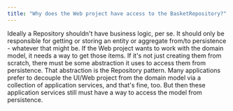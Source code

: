 ```yaml
---
title: "Why does the Web project have access to the BasketRepository?"
---
```


Ideally a Repository shouldn't have business logic, per se. It should only be responsible for getting or storing an entity or aggregate from/to persistence - whatever that might be. If the Web project wants to work with the domain model, it needs a way to get those items. If it's not just creating them from scratch, there must be some abstraction it uses to access them from persistence. That abstraction is the Repository pattern. Many applications prefer to decouple the UI/Web project from the domain model via a collection of application services, and that's fine, too. But then these application services still must have a way to access the model from persistence.
